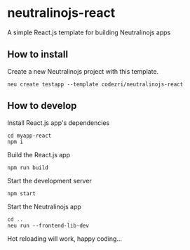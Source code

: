 # neutralinojs-react
A simple React.js template for building Neutralinojs apps

## How to install

Create a new Neutralinojs project with this template.

```
neu create testapp --template codezri/neutralinojs-react
```

## How to develop

Install React.js app's dependencies

```
cd myapp-react
npm i
```

Build the React.js app

```
npm run build
```

Start the development server

```
npm start
```

Start the Neutralinojs app

```
cd ..
neu run --frontend-lib-dev
```

Hot reloading will work, happy coding...
